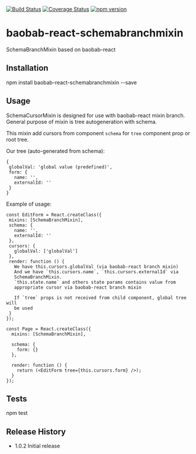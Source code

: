 [![Build Status](https://travis-ci.org/Brogency/baobab-react-schemabranchmixin.svg)](https://travis-ci.org/Brogency/baobab-react-schemabranchmixin)
[![Coverage Status](https://coveralls.io/repos/Brogency/baobab-react-schemabranchmixin/badge.svg?branch=master&service=github)](https://coveralls.io/github/Brogency/baobab-react-schemabranchmixin?branch=master)
[![npm version](https://badge.fury.io/js/baobab-react-schemabranchmixin.svg)](https://badge.fury.io/js/baobab-react-schemabranchmixin)

baobab-react-schemabranchmixin
=========

SchemaBranchMixin based on baobab-react

## Installation

  npm install baobab-react-schemabranchmixin --save

## Usage

SchemaCursorMixin is designed for use with baobab-react mixin branch.
General purpose of mixin is tree autogeneration with schema.

This mixin add cursors from component `schema` for `tree` component prop or root tree.

Our tree (auto-generated from schema):
```
{
 globalVal: 'global value (predefined)',
 form: {
   name: '',
   externalId: ''
 }
}
```

Example of usage:
```
const EditForm = React.createClass({
 mixins: [SchemaBranchMixin],
 schema: {
   name: '',
   externalId: ''
 },
 cursors: {
   globalVal: ['globalVal']
 },
 render: function () {
   We have this.cursors.globalVal (via baobab-react branch mixin)
   And we have `this.cursors.name`, `this.cursors.externalId` via
   SchemaBranchMixin.
   `this.state.name` and others state params contains value from
   appropriate cursor via baobab-react branch mixin

   If `tree` props is not received from child component, global tree will
   be used
 }
});

const Page = React.createClass({
  mixins: [SchemaBranchMixin],

  schema: {
    form: {}
  },

  render: function () {
    return (<EditForm tree={this.cursors.form} />);
  }
});
```

## Tests

  npm test

## Release History

* 1.0.2 Initial release
